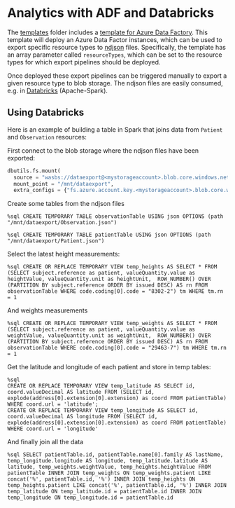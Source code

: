 # Analytics with ADF and Databricks

The [templates](../deploy/templates) folder includes a [template for Azure Data Factory](../deploy/templates/azuredeploy-adf.json). This template will deploy an Azure Data Factor instances, which can be used to export specific resource types to [ndjson](http://ndjson.org/) files. Specifically, the template has an array parameter called `resourceTypes`, which can be set to the resource types for which export pipelines should be deployed. 

Once deployed these export pipelines can be triggered manually to export a given resource type to blob storage. The ndjson files are easily consumed, e.g. in [Databricks](https://azure.microsoft.com/en-us/services/databricks/) (Apache-Spark).

## Using Databricks

Here is an example of building a table in Spark that joins data from `Patient` and `Observation` resources:

First connect to the blob storage where the ndjson files have been exported:

```python
dbutils.fs.mount(
  source = "wasbs://dataexport@<mystorageaccount>.blob.core.windows.net",
  mount_point = "/mnt/dataexport",
  extra_configs = {"fs.azure.account.key.<mystorageaccount>.blob.core.windows.net":"<mystoragekey>"})
```

Create some tables from the ndjson files

```
%sql CREATE TEMPORARY TABLE observationTable USING json OPTIONS (path "/mnt/dataexport/Observation.json")
```

```
%sql CREATE TEMPORARY TABLE patientTable USING json OPTIONS (path "/mnt/dataexport/Patient.json")
```

Select the latest height measurements:

```
%sql CREATE OR REPLACE TEMPORARY VIEW temp_heights AS SELECT * FROM (SELECT subject.reference as patient, valueQuantity.value as heightValue, valueQuantity.unit as heightUnit,  ROW_NUMBER() OVER (PARTITION BY subject.reference ORDER BY issued DESC) AS rn FROM observationTable WHERE code.coding[0].code = "8302-2") tm WHERE tm.rn = 1
```

And weights measurements

```
%sql CREATE OR REPLACE TEMPORARY VIEW temp_weights AS SELECT * FROM (SELECT subject.reference as patient, valueQuantity.value as weightValue, valueQuantity.unit as weightUnit,  ROW_NUMBER() OVER (PARTITION BY subject.reference ORDER BY issued DESC) AS rn FROM observationTable WHERE code.coding[0].code = "29463-7") tm WHERE tm.rn = 1
```

Get the latitude and longitude of each patient and store in temp tables:

```
%sql 
CREATE OR REPLACE TEMPORARY VIEW temp_latitude AS SELECT id, coord.valueDecimal AS latitude FROM (SELECT id, explode(address[0].extension[0].extension) as coord FROM patientTable) WHERE coord.url = 'latitude';
CREATE OR REPLACE TEMPORARY VIEW temp_longitude AS SELECT id, coord.valueDecimal AS longitude FROM (SELECT id, explode(address[0].extension[0].extension) as coord FROM patientTable) WHERE coord.url = 'longitude'
```

And finally join all the data

```
%sql SELECT patientTable.id, patientTable.name[0].family AS lastName, temp_longitude.longitude AS longitude, temp_latitude.latitude AS latitude, temp_weights.weightValue, temp_heights.heightValue FROM patientTable INNER JOIN temp_weights ON temp_weights.patient LIKE concat('%', patientTable.id, '%') INNER JOIN temp_heights ON temp_heights.patient LIKE concat('%', patientTable.id, '%') INNER JOIN temp_latitude ON temp_latitude.id = patientTable.id INNER JOIN temp_longitude ON temp_longitude.id = patientTable.id
```

